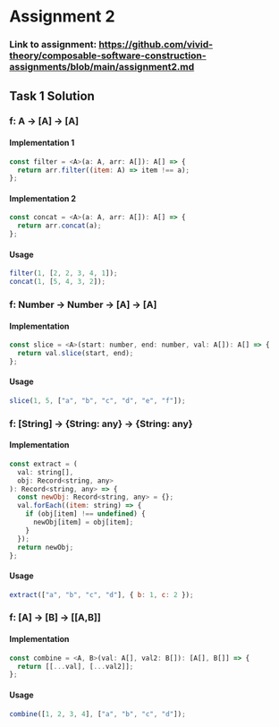 # Assignment 2

### Link to assignment: https://github.com/vivid-theory/composable-software-construction-assignments/blob/main/assignment2.md


## Task 1 Solution

### f: A -> [A] -> [A]
#### Implementation 1
```js
const filter = <A>(a: A, arr: A[]): A[] => {
  return arr.filter((item: A) => item !== a);
};
```
#### Implementation 2
```js
const concat = <A>(a: A, arr: A[]): A[] => {
  return arr.concat(a);
};
```

#### Usage
```js
filter(1, [2, 2, 3, 4, 1]);
concat(1, [5, 4, 3, 2]);
```

### f: Number -> Number -> [A] -> [A]
#### Implementation
```js
const slice = <A>(start: number, end: number, val: A[]): A[] => {
  return val.slice(start, end);
};
```

#### Usage
```js
slice(1, 5, ["a", "b", "c", "d", "e", "f"]);
```

### f: [String] -> {String: any} -> {String: any}
#### Implementation
```js
const extract = (
  val: string[],
  obj: Record<string, any>
): Record<string, any> => {
  const newObj: Record<string, any> = {};
  val.forEach((item: string) => {
    if (obj[item] !== undefined) {
      newObj[item] = obj[item];
    }
  });
  return newObj;
};
```

#### Usage
```js
extract(["a", "b", "c", "d"], { b: 1, c: 2 });
```


### f: [A] → [B] → [[A,B]]
#### Implementation
```js
const combine = <A, B>(val: A[], val2: B[]): [A[], B[]] => {
  return [[...val], [...val2]];
};
```

#### Usage
```js
combine([1, 2, 3, 4], ["a", "b", "c", "d"]);
```
















